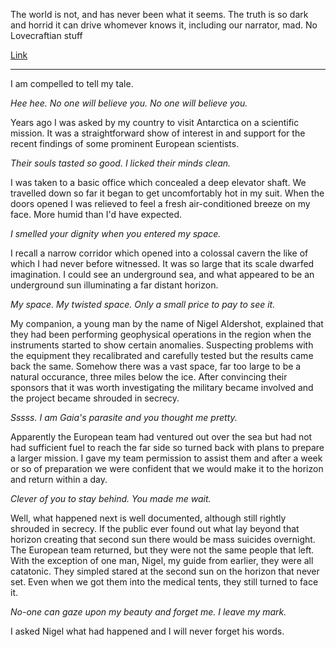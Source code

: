 The world is not, and has never been what it seems. The truth is so dark and horrid it can drive whomever knows it, including our narrator, mad. No Lovecraftian stuff

[Link](https://www.reddit.com/r/WritingPrompts/comments/5xoe18/wp_the_world_is_not_and_has_never_been_what_it/)

---

I am compelled to tell my tale. 

*Hee hee. No one will believe you. No one will believe you.*

Years ago I was asked by my country to visit Antarctica on a scientific mission. It was a straightforward show of interest in and support for the recent findings of some prominent European scientists.

*Their souls tasted so good. I licked their minds clean.*

I was taken to a basic office which concealed a deep elevator shaft. We travelled down so far it began to get uncomfortably hot in my suit. When the doors opened I was relieved to feel a fresh air-conditioned breeze on my face. More humid than I'd have expected.

*I smelled your dignity when you entered my space.*

I recall a narrow corridor which opened into a colossal cavern the like of which I had never before witnessed. It was so large that its scale dwarfed imagination. I could see an underground sea, and what appeared to be an underground sun illuminating a far distant horizon.

*My space. My twisted space. Only a small price to pay to see it.*

My companion, a young man by the name of Nigel Aldershot, explained that they had been performing geophysical operations in the region when the instruments started to show certain anomalies. Suspecting problems with the equipment they recalibrated and carefully tested but the results came back the same. Somehow there was a vast space, far too large to be a natural occurance, three miles below the ice. After convincing their sponsors that it was worth investigating the military became involved and the project became shrouded in secrecy.

*Sssss. I am Gaia's parasite and you thought me pretty.*

Apparently the European team had ventured out over the sea but had not had sufficient fuel to reach the far side so turned back with plans to prepare a larger mission. I gave my team permission to assist them and after a week or so of preparation we were confident that we would make it to the horizon and return within a day.

*Clever of you to stay behind. You made me wait.*

Well, what happened next is well documented, although still rightly shrouded in secrecy. If the public ever found out what lay beyond that horizon creating that second sun there would be mass suicides overnight. The European team returned, but they were not the same people that left. With the exception of one man, Nigel, my guide from earlier, they were all catatonic. They simpled stared at the second sun on the horizon that never set. Even when we got them into the medical tents, they still turned to face it. 

*No-one can gaze upon my beauty and forget me. I leave my mark.*

I asked Nigel what had happened and I will never forget his words. 
